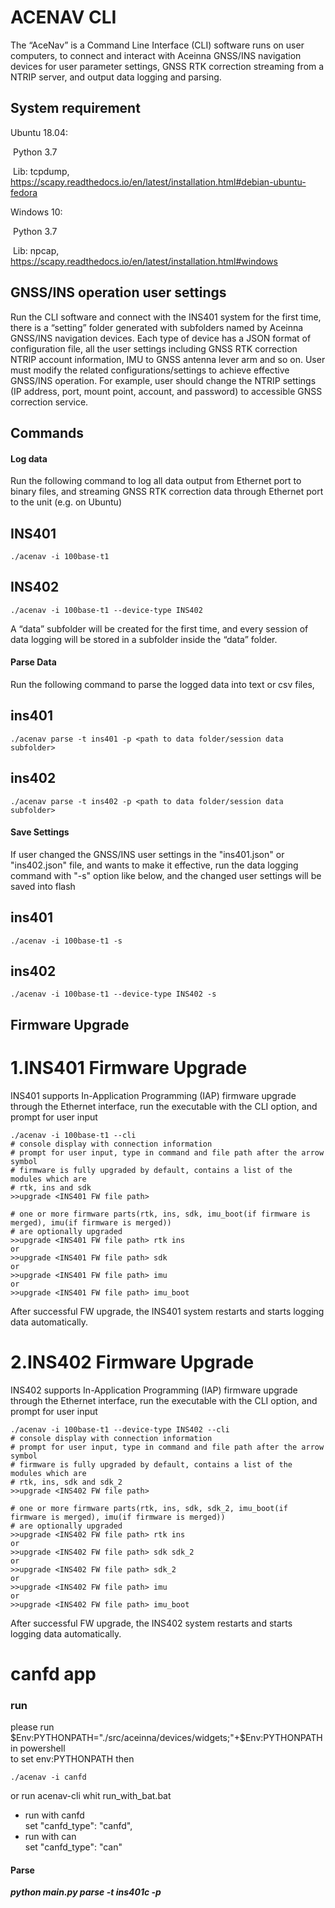 # ACENAV CLI 

The “AceNav” is a Command Line Interface (CLI) software runs on user computers, to connect and interact with Aceinna GNSS/INS navigation devices for user parameter settings, GNSS RTK correction streaming from a NTRIP server, and output data logging and parsing.

## System requirement

Ubuntu 18.04:

​      Python 3.7

​      Lib: tcpdump, https://scapy.readthedocs.io/en/latest/installation.html#debian-ubuntu-fedora

 

Windows 10:

​      Python 3.7

​      Lib: npcap, https://scapy.readthedocs.io/en/latest/installation.html#windows


## GNSS/INS operation user settings

Run the CLI software and connect with the INS401 system for the first time, there is a “setting” folder generated with subfolders named by Aceinna GNSS/INS navigation devices. Each type of device has a JSON format of configuration file, all the user settings including GNSS RTK correction NTRIP account information, IMU to GNSS antenna lever arm and so on. User must modify the related configurations/settings to achieve effective GNSS/INS operation. For example, user should change the NTRIP settings (IP address, port, mount point, account, and password) to accessible GNSS correction service.

## Commands

#### Log data

Run the following command to log all data output from Ethernet port to binary files, and streaming GNSS RTK correction data through Ethernet port to the unit (e.g. on Ubuntu)

## INS401
```shell
./acenav -i 100base-t1
```

## INS402
```shell
./acenav -i 100base-t1 --device-type INS402 
```

A “data” subfolder will be created for the first time, and every session of data logging will be stored in a subfolder inside the “data” folder.

#### Parse Data

Run the following command to parse the logged data into text or csv files, 

## ins401

```shell
./acenav parse -t ins401 -p <path to data folder/session data subfolder>
```

## ins402

```shell
./acenav parse -t ins402 -p <path to data folder/session data subfolder>
```

#### Save Settings

If user changed the GNSS/INS user settings in the "ins401.json" or "ins402.json" file, and wants to make it effective, run the data logging command with "-s" option like below, and the changed user settings will be saved into flash

## ins401

```shell
./acenav -i 100base-t1 -s
```

## ins402

```shell
./acenav -i 100base-t1 --device-type INS402 -s
```
## Firmware Upgrade

# 1.INS401 Firmware Upgrade

INS401 supports In-Application Programming (IAP) firmware upgrade through the Ethernet interface, run the executable with the CLI option, and prompt for user input 

```shell
./acenav -i 100base-t1 --cli
# console display with connection information
# prompt for user input, type in command and file path after the arrow symbol
# firmware is fully upgraded by default, contains a list of the modules which are 
# rtk, ins and sdk
>>upgrade <INS401 FW file path>

# one or more firmware parts(rtk, ins, sdk, imu_boot(if firmware is merged), imu(if firmware is merged)) 
# are optionally upgraded
>>upgrade <INS401 FW file path> rtk ins
or
>>upgrade <INS401 FW file path> sdk
or
>>upgrade <INS401 FW file path> imu
or
>>upgrade <INS401 FW file path> imu_boot
```

After successful FW upgrade, the INS401 system restarts and starts logging data automatically. 

# 2.INS402 Firmware Upgrade

INS402 supports In-Application Programming (IAP) firmware upgrade through the Ethernet interface, run the executable with the CLI option, and prompt for user input 

```shell
./acenav -i 100base-t1 --device-type INS402 --cli
# console display with connection information
# prompt for user input, type in command and file path after the arrow symbol
# firmware is fully upgraded by default, contains a list of the modules which are 
# rtk, ins, sdk and sdk_2
>>upgrade <INS402 FW file path>

# one or more firmware parts(rtk, ins, sdk, sdk_2, imu_boot(if firmware is merged), imu(if firmware is merged)) 
# are optionally upgraded
>>upgrade <INS402 FW file path> rtk ins
or
>>upgrade <INS402 FW file path> sdk sdk_2
or
>>upgrade <INS402 FW file path> sdk_2
or
>>upgrade <INS402 FW file path> imu
or
>>upgrade <INS402 FW file path> imu_boot
```

After successful FW upgrade, the INS402 system restarts and starts logging data automatically. 

# canfd app  

### run  
please run $Env:PYTHONPATH="./src/aceinna/devices/widgets;"+$Env:PYTHONPATH in powershell  
to set env:PYTHONPATH then  
```shell cmd
./acenav -i canfd
```
or run acenav-cli whit run_with_bat.bat  
+ run with canfd  
set "canfd_type": "canfd",  
+ run with can  
set "canfd_type": "can"  

#### Parse  
***python main.py parse -t ins401c -p <path to data folder>***  
